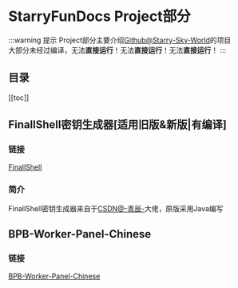 # StarryFunDocs Project部分
:::warning 提示
Project部分主要介绍[Github@Starry-Sky-World](https://github.com/Starry-Sky-World)的项目\
大部分未经过编译，无法**直接运行**！无法**直接运行**！无法**直接运行**！
:::
## 目录
[[toc]]
## FinallShell密钥生成器[适用旧版&新版|有编译]
### 链接
[FinallShell](/projects/FinallShell.md)
### 简介
FinallShell密钥生成器来自于[CSDN@-青辰-](https://blog.csdn.net/qq_46170664)大佬，原版采用Java编写
## BPB-Worker-Panel-Chinese
### 链接
[BPB-Worker-Panel-Chinese](/projects/BPB.md)
